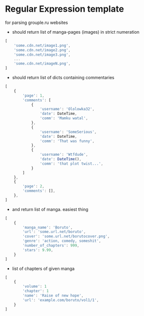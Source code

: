 # Regular Expression template
 for parsing grouple.ru websites

* should return list of manga-pages (images) in strict numeration

```javascript
[
    'some.cdn.net/image1.png',
    'some.cdn.net/image2.png',
    'some.cdn.net/image3.png',
    ...
    'some.cdn.net/imageN.png',
]
```
* should return list of dicts containing commentaries

```javascript
[
    {
        'page': 1,
        'comments': [
            {
                'username': 'Ololowka32',
                'date': DateTime,
                'comm': 'Mamku watal',
            },
            {
                'username': 'SomeSerious',
                'date': DateTime,
                'comm': 'That was funny',
            },
            {
                'username': 'Wtfdude',
                'date': DateTime(),
                'comm': 'that plot twist...',
            }
        ]
    },
    {
        'page': 2,
        'comments': [],
    },
]
```
* and return list of manga. easiest thing

```javascript
[
    {
        'manga_name': 'Boruto',
        'url': 'some.url.net/boruto',
        'cover': 'some.url.net/borutocover.png',
        'genre': 'action, comedy, someshit',
        'number_of_chapters': 999,
        'stars': 9.99,
    }
]
```

* list of chapters of given manga

```javascript
[
    {
        'volume': 1
        'chapter': 1
        'name': 'Raise of new hope',
        'url': 'example.com/boruto/vol1/1',
    }
]
```
